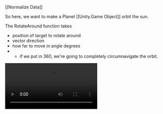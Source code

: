 
[[Normalize Data]]

So here, we want to make a Planet [[Unity.Game Object]] orbit the sun.

The RotateAround function takes
- position of target to rotate around
- vector direction
- how far to move in angle degrees
- - if we put in 360, we're going to completely circumnavigate the orbit. 

![](/assets/images/orbit-work-in-progress.mov)


